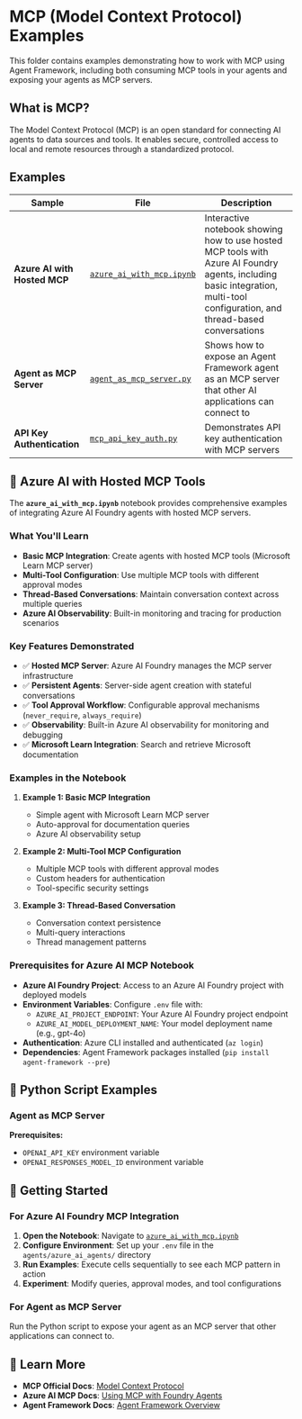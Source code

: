 # MCP (Model Context Protocol) Examples

This folder contains examples demonstrating how to work with MCP using Agent Framework, including both consuming MCP tools in your agents and exposing your agents as MCP servers.

## What is MCP?

The Model Context Protocol (MCP) is an open standard for connecting AI agents to data sources and tools. It enables secure, controlled access to local and remote resources through a standardized protocol.

## Examples

| Sample | File | Description |
|--------|------|-------------|
| **Azure AI with Hosted MCP** | [`azure_ai_with_mcp.ipynb`](azure_ai_with_mcp.ipynb) | Interactive notebook showing how to use hosted MCP tools with Azure AI Foundry agents, including basic integration, multi-tool configuration, and thread-based conversations |
| **Agent as MCP Server** | [`agent_as_mcp_server.py`](agent_as_mcp_server.py) | Shows how to expose an Agent Framework agent as an MCP server that other AI applications can connect to |
| **API Key Authentication** | [`mcp_api_key_auth.py`](mcp_api_key_auth.py) | Demonstrates API key authentication with MCP servers |

## 📓 Azure AI with Hosted MCP Tools

The **`azure_ai_with_mcp.ipynb`** notebook provides comprehensive examples of integrating Azure AI Foundry agents with hosted MCP servers.

### What You'll Learn

- **Basic MCP Integration**: Create agents with hosted MCP tools (Microsoft Learn MCP server)
- **Multi-Tool Configuration**: Use multiple MCP tools with different approval modes
- **Thread-Based Conversations**: Maintain conversation context across multiple queries
- **Azure AI Observability**: Built-in monitoring and tracing for production scenarios

### Key Features Demonstrated

- ✅ **Hosted MCP Server**: Azure AI Foundry manages the MCP server infrastructure
- ✅ **Persistent Agents**: Server-side agent creation with stateful conversations
- ✅ **Tool Approval Workflow**: Configurable approval mechanisms (`never_require`, `always_require`)
- ✅ **Observability**: Built-in Azure AI observability for monitoring and debugging
- ✅ **Microsoft Learn Integration**: Search and retrieve Microsoft documentation

### Examples in the Notebook

1. **Example 1: Basic MCP Integration**
   - Simple agent with Microsoft Learn MCP server
   - Auto-approval for documentation queries
   - Azure AI observability setup

2. **Example 2: Multi-Tool MCP Configuration**
   - Multiple MCP tools with different approval modes
   - Custom headers for authentication
   - Tool-specific security settings

3. **Example 3: Thread-Based Conversation**
   - Conversation context persistence
   - Multi-query interactions
   - Thread management patterns

### Prerequisites for Azure AI MCP Notebook

- **Azure AI Foundry Project**: Access to an Azure AI Foundry project with deployed models
- **Environment Variables**: Configure `.env` file with:
  - `AZURE_AI_PROJECT_ENDPOINT`: Your Azure AI Foundry project endpoint
  - `AZURE_AI_MODEL_DEPLOYMENT_NAME`: Your model deployment name (e.g., gpt-4o)
- **Authentication**: Azure CLI installed and authenticated (`az login`)
- **Dependencies**: Agent Framework packages installed (`pip install agent-framework --pre`)

## 🔧 Python Script Examples

### Agent as MCP Server

**Prerequisites:**
- `OPENAI_API_KEY` environment variable
- `OPENAI_RESPONSES_MODEL_ID` environment variable

## 🚀 Getting Started

### For Azure AI Foundry MCP Integration

1. **Open the Notebook**: Navigate to [`azure_ai_with_mcp.ipynb`](azure_ai_with_mcp.ipynb)
2. **Configure Environment**: Set up your `.env` file in the `agents/azure_ai_agents/` directory
3. **Run Examples**: Execute cells sequentially to see each MCP pattern in action
4. **Experiment**: Modify queries, approval modes, and tool configurations

### For Agent as MCP Server

Run the Python script to expose your agent as an MCP server that other applications can connect to.

## 📖 Learn More

- **MCP Official Docs**: [Model Context Protocol](https://modelcontextprotocol.io/)
- **Azure AI MCP Docs**: [Using MCP with Foundry Agents](https://learn.microsoft.com/en-us/agent-framework/user-guide/model-context-protocol/using-mcp-with-foundry-agents)
- **Agent Framework Docs**: [Agent Framework Overview](https://learn.microsoft.com/en-us/agent-framework/overview/agent-framework-overview)
